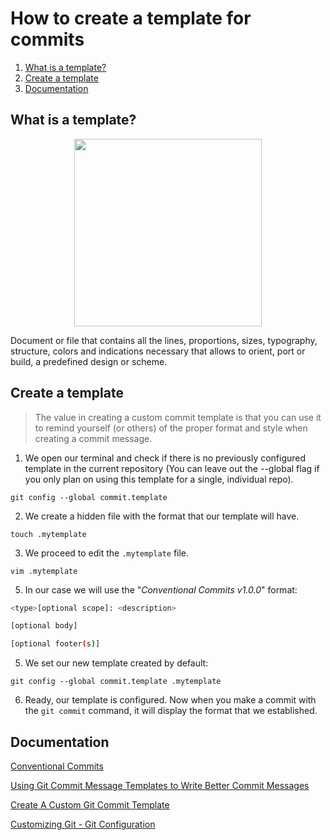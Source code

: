 # How to create a template for commits

1. [What is a template?](#topic01)
2. [Create a template](#topic02)
3. [Documentation](#topic03)

## What is a template? <a name="topic01"></a>

<p align="center">
<img src="https://user-images.githubusercontent.com/88261724/139181767-c83f1985-4a4b-4c94-8981-51e9f0a11def.png" width="300px">
</p>

Document or file that contains all the lines, proportions, sizes, typography, structure, colors and indications necessary that allows to orient, port or build, a predefined design or scheme.

## Create a template <a name="topic02"></a>

> The value in creating a custom commit template is that you can use it to remind yourself (or others) of the proper format and style when creating a commit message.

1. We open our terminal and check if there is no previously configured template in the current repository (You can leave out the --global flag if you only plan on using this template for a single, individual repo).

```
git config --global commit.template
```

2. We create a hidden file with the format that our template will have.

```
touch .mytemplate
```

3. We proceed to edit the `.mytemplate` file.

```
vim .mytemplate
```

5. In our case we will use the "_Conventional Commits v1.0.0_" format:

```bash
<type>[optional scope]: <description>

[optional body]

[optional footer(s)]
```

5. We set our new template created by default:

```
git config --global commit.template .mytemplate
```

6. Ready, our template is configured. Now when you make a commit with the `git commit` command, it will display the format that we established.

## Documentation <a name="topic03"></a>

[Conventional Commits](https://www.conventionalcommits.org/en/v1.0.0/)

[Using Git Commit Message Templates to Write Better Commit Messages](https://gist.github.com/lisawolderiksen/a7b99d94c92c6671181611be1641c733)

[Create A Custom Git Commit Template](https://alex-wasik.medium.com/create-a-custom-git-commit-template-84468232a459)

[Customizing Git - Git Configuration](https://git-scm.com/book/en/v2/Customizing-Git-Git-Configuration)
